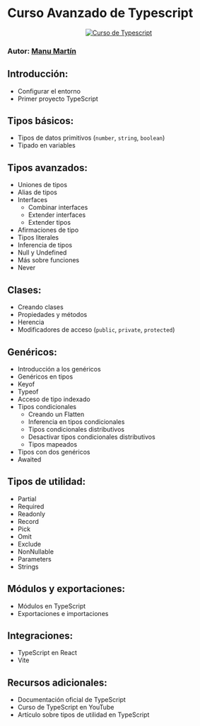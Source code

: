 # Curso Avanzado de Typescript

<div align="center">
  <a href="https://www.youtube.com/watch?v=LTtusG9pfVo">
    <img src="https://img.youtube.com/vi/LTtusG9pfVo/mqdefault.jpg" alt="Curso de Typescript">
  </a>
</div>

### Autor: [Manu Martín](<(https://www.youtube.com/watch?v=LTtusG9pfVo)>)

## Introducción:

- Configurar el entorno
- Primer proyecto TypeScript

## Tipos básicos:

- Tipos de datos primitivos (`number`, `string`, `boolean`)
- Tipado en variables

## Tipos avanzados:

- Uniones de tipos
- Alias de tipos
- Interfaces
  - Combinar interfaces
  - Extender interfaces
  - Extender tipos
- Afirmaciones de tipo
- Tipos literales
- Inferencia de tipos
- Null y Undefined
- Más sobre funciones
- Never

## Clases:

- Creando clases
- Propiedades y métodos
- Herencia
- Modificadores de acceso (`public`, `private`, `protected`)

## Genéricos:

- Introducción a los genéricos
- Genéricos en tipos
- Keyof
- Typeof
- Acceso de tipo indexado
- Tipos condicionales
  - Creando un Flatten
  - Inferencia en tipos condicionales
  - Tipos condicionales distributivos
  - Desactivar tipos condicionales distributivos
  - Tipos mapeados
- Tipos con dos genéricos
- Awaited

## Tipos de utilidad:

- Partial
- Required
- Readonly
- Record
- Pick
- Omit
- Exclude
- NonNullable
- Parameters
- Strings

## Módulos y exportaciones:

- Módulos en TypeScript
- Exportaciones e importaciones

## Integraciones:

- TypeScript en React
- Vite

## Recursos adicionales:

- Documentación oficial de TypeScript
- Curso de TypeScript en YouTube
- Artículo sobre tipos de utilidad en TypeScript
